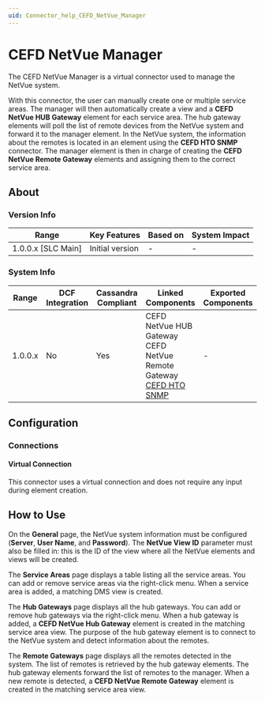 ```yaml
---
uid: Connector_help_CEFD_NetVue_Manager
---
```


# CEFD NetVue Manager

The CEFD NetVue Manager is a virtual connector used to manage the NetVue system.

With this connector, the user can manually create one or multiple service areas. The manager will then automatically create a view and a **CEFD NetVue HUB Gateway** element for each service area. The hub gateway elements will poll the list of remote devices from the NetVue system and forward it to the manager element. In the NetVue system, the information about the remotes is located in an element using the **CEFD HTO SNMP** connector. The manager element is then in charge of creating the **CEFD NetVue Remote Gateway** elements and assigning them to the correct service area.

## About

### Version Info

| Range                | Key Features     | Based on     | System Impact     |
|----------------------|------------------|--------------|-------------------|
| 1.0.0.x \[SLC Main\] | Initial version  | \-           | \-                |

### System Info

| **Range** | **DCF Integration** | **Cassandra Compliant** | **Linked Components**                                                                                                                                                                                                  | **Exported Components** |
|-----------|---------------------|-------------------------|------------------------------------------------------------------------------------------------------------------------------------------------------------------------------------------------------------------------|-------------------------|
| 1.0.0.x   | No                  | Yes                     | CEFD NetVue HUB Gateway<br>CEFD NetVue Remote Gateway<br>[CEFD HTO SNMP](xref:Connector_help_CEFD_HTO_SNMP) | \-                      |

## Configuration

### Connections

#### Virtual Connection

This connector uses a virtual connection and does not require any input during element creation.

## How to Use

On the **General** page, the NetVue system information must be configured (**Server**, **User Name**, and **Password**). The **NetVue View ID** parameter must also be filled in: this is the ID of the view where all the NetVue elements and views will be created.

The **Service Areas** page displays a table listing all the service areas. You can add or remove service areas via the right-click menu. When a service area is added, a matching DMS view is created.

The **Hub Gateways** page displays all the hub gateways. You can add or remove hub gateways via the right-click menu. When a hub gateway is added, a **CEFD NetVue Hub Gateway** element is created in the matching service area view. The purpose of the hub gateway element is to connect to the NetVue system and detect information about the remotes.

The **Remote Gateways** page displays all the remotes detected in the system. The list of remotes is retrieved by the hub gateway elements. The hub gateway elements forward the list of remotes to the manager. When a new remote is detected, a **CEFD NetVue Remote Gateway** element is created in the matching service area view.
